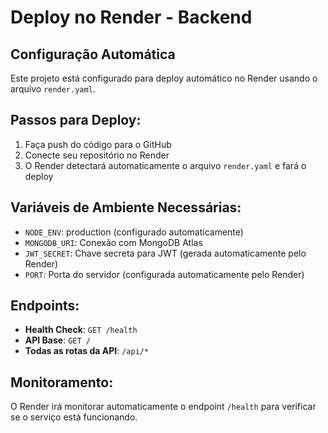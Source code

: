 # Deploy no Render - Backend

## Configuração Automática

Este projeto está configurado para deploy automático no Render usando o arquivo `render.yaml`.

## Passos para Deploy:

1. Faça push do código para o GitHub
2. Conecte seu repositório no Render
3. O Render detectará automaticamente o arquivo `render.yaml` e fará o deploy

## Variáveis de Ambiente Necessárias:

- `NODE_ENV`: production (configurado automaticamente)
- `MONGODB_URI`: Conexão com MongoDB Atlas
- `JWT_SECRET`: Chave secreta para JWT (gerada automaticamente pelo Render)
- `PORT`: Porta do servidor (configurada automaticamente pelo Render)

## Endpoints:

- **Health Check**: `GET /health`
- **API Base**: `GET /`
- **Todas as rotas da API**: `/api/*`

## Monitoramento:

O Render irá monitorar automaticamente o endpoint `/health` para verificar se o serviço está funcionando.

